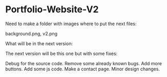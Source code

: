 # Portfolio-Website-V2

Need to make a folder with images where to put the next files:

background.png, v2.png

What will be in the next version:

The next version will be this one but with some fixes:

Debug for the source code.
Remove some already known bugs.
Add more buttons.
Add some js code.
Make a contact page.
Minor design changes.
